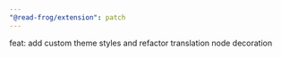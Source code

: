 ```yaml
---
"@read-frog/extension": patch
---
```


feat: add custom theme styles and refactor translation node decoration
